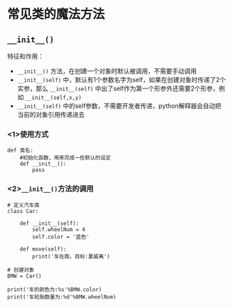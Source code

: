# 常见类的魔法方法

## `__init__()`

特征和作用：

* `__init__()`
  方法，在创建一个对象时默认被调用，不需要手动调用
* `__init__(self)`
  中，默认有1个参数名字为self，如果在创建对象时传递了2个实参，那么
  `__init__(self)`
  中出了self作为第一个形参外还需要2个形参，例如
  `__init__(self,x,y)`
* `__init__(self)`
  中的self参数，不需要开发者传递，python解释器会自动把当前的对象引用传递进去

### &lt;1&gt;使用方式

```
def 类名:
    #初始化函数，用来完成一些默认的设定
    def __init__():
        pass
```

### &lt;2&gt;`__init__()`方法的调用

```
# 定义汽车类
class Car:

    def __init__(self):
        self.wheelNum = 4
        self.color = '蓝色'

    def move(self):
        print('车在跑，目标:夏威夷')

# 创建对象
BMW = Car()

print('车的颜色为:%s'%BMW.color)
print('车轮胎数量为:%d'%BMW.wheelNum)
```



